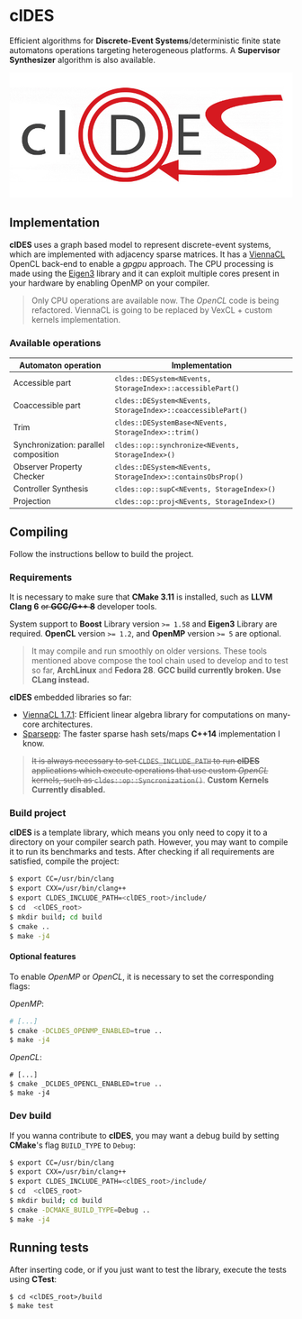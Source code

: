 # clDES

Efficient algorithms for **Discrete-Event Systems**/deterministic
finite state automatons
operations targeting heterogeneous platforms.
A **Supervisor Synthesizer** algorithm is also available.

![clDES](doc/logo_cl_cropped.png)

## Implementation

**clDES** uses a graph based model to represent discrete-event systems,
which are implemented with adjacency sparse matrices. It has a
[ViennaCL](http://viennacl.sourceforge.net/) OpenCL back-end to enable
a *gpgpu* approach. The CPU processing is made using the
[Eigen3](http://eigen.tuxfamily.org) library and it can exploit multiple
cores present in your hardware by enabling OpenMP on your compiler.

> Only CPU operations are available now. The *OpenCL* code is being refactored.
> ViennaCL is going to be replaced by VexCL + custom kernels implementation.

### Available operations

Automaton operation | Implementation
-------------------|----------------
Accessible part | `cldes::DESystem<NEvents, StorageIndex>::accessiblePart()`
Coaccessible part | `cldes::DESystem<NEvents, StorageIndex>::coaccessiblePart()`
Trim | `cldes::DESystemBase<NEvents, StorageIndex>::trim()`
Synchronization: parallel composition | `cldes::op::synchronize<NEvents, StorageIndex>()`
Observer Property Checker | `cldes::DESystem<NEvents, StorageIndex>::containsObsProp()`
Controller Synthesis | `cldes::op::supC<NEvents, StorageIndex>()`
Projection | `cldes::op::proj<NEvents, StorageIndex>()`

## Compiling

Follow the instructions bellow to build the project.

### Requirements

It is necessary to make sure that **CMake 3.11** is installed, such as
**LLVM Clang 6** ~~or **GCC/G++ 8**~~ developer tools.

System support to **Boost** Library version `>= 1.58`
and **Eigen3** Library are required. **OpenCL** version `>= 1.2`, and
**OpenMP** version `>= 5` are optional.

> It may compile and run smoothly on older versions. These tools mentioned above
> compose the tool chain used to develop and to test so far, **ArchLinux** and
**Fedora 28**. **GCC build currently broken. Use CLang instead.**

**clDES** embedded libraries so far:

* [ViennaCL 1.7.1](http://viennacl.sourceforge.net/): Efficient linear algebra
  library for computations on many-core architectures.
* [Sparsepp](https://github.com/greg7mdp/sparsepp): The faster sparse hash
  sets/maps **C++14** implementation I know.

> ~~It is always necessary to set `CLDES_INCLUDE_PATH` to run **clDES** applications
> which execute operations that use custom *OpenCL* kernels, such as
> `cldes::op::Syncronization()`~~. **Custom Kernels Currently disabled.**

### Build project

**clDES** is a template library, which means you only need to copy it to
a directory on your compiler search path. However, you may want to compile
it to run its benchmarks and tests.
After checking if all requirements are satisfied, compile the project:

```bash
$ export CC=/usr/bin/clang
$ export CXX=/usr/bin/clang++
$ export CLDES_INCLUDE_PATH=<clDES_root>/include/
$ cd  <clDES_root>
$ mkdir build; cd build
$ cmake ..
$ make -j4
```

#### Optional features

To enable *OpenMP* or *OpenCL*, it is necessary to set the corresponding flags:

*OpenMP*:
```bash
# [...]
$ cmake -DCLDES_OPENMP_ENABLED=true ..
$ make -j4
```

*OpenCL*:
```base
# [...]
$ cmake _DCLDES_OPENCL_ENABLED=true ..
$ make -j4
```

### Dev build

If you wanna contribute to **clDES**, you may want a debug build by setting
**CMake**'s flag `BUILD_TYPE` to `Debug`:

```bash
$ export CC=/usr/bin/clang
$ export CXX=/usr/bin/clang++
$ export CLDES_INCLUDE_PATH=<clDES_root>/include/
$ cd  <clDES_root>
$ mkdir build; cd build
$ cmake -DCMAKE_BUILD_TYPE=Debug ..
$ make -j4
```

## Running tests

After inserting code, or if you just want to test the library, execute the tests
using **CTest**:

```
$ cd <clDES_root>/build
$ make test
```
